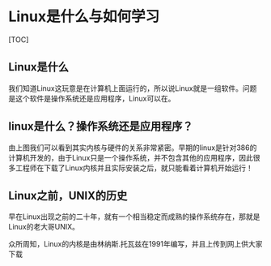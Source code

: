# Linux是什么与如何学习

[TOC]

## Linux是什么

我们知道Linux这玩意是在计算机上面运行的，所以说Linux就是一组软件。问题是这个软件是操作系统还是应用程序，Linux可以在。

## linux是什么？操作系统还是应用程序？

由上图我们可以看到其实内核与硬件的关系非常紧密。早期的linux是针对386的计算机开发的，由于Linux只是一个操作系统，并不包含其他的应用程序，因此很多工程师在下载了Linux内核并且实际安装之后，就只能看着计算机开始运行！

## Linux之前，UNIX的历史

早在Linux出现之前的二十年，就有一个相当稳定而成熟的操作系统存在，那就是Linux的老大哥UNIX。

众所周知，Linux的内核是由林纳斯.托瓦兹在1991年编写，并且上传到网上供大家下载